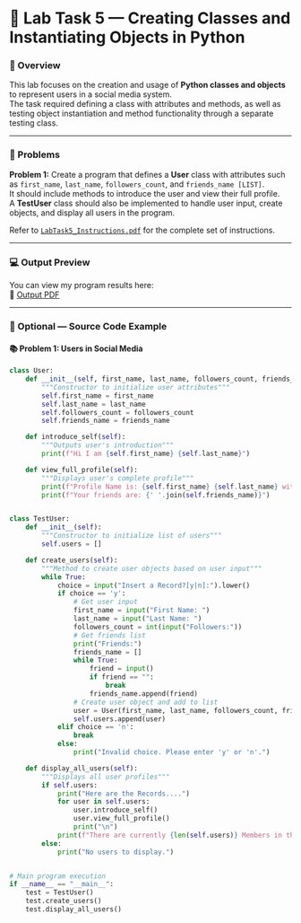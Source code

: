 # 🧊 Lab Task 5 — Creating Classes and Instantiating Objects in Python

### 📘 Overview
This lab focuses on the creation and usage of **Python classes and objects** to represent users in a social media system.  
The task required defining a class with attributes and methods, as well as testing object instantiation and method functionality through a separate testing class.

---

### 🧩 Problems
**Problem 1:** Create a program that defines a **User** class with attributes such as `first_name`, `last_name`, `followers_count`, and `friends_name [LIST]`.  
It should include methods to introduce the user and view their full profile.  
A **TestUser** class should also be implemented to handle user input, create objects, and display all users in the program.

Refer to [`LabTask5_Instructions.pdf`](./LabTask5_Instructions.pdf) for the complete set of instructions.

---

### 💻 Output Preview
You can view my program results here:  
📄 [Output PDF](./LabTask5_Output.pdf)

---

### 🐍 Optional — Source Code Example

#### 📚 Problem 1: Users in Social Media
```python
class User:
    def __init__(self, first_name, last_name, followers_count, friends_name):
        """Constructor to initialize user attributes"""
        self.first_name = first_name
        self.last_name = last_name
        self.followers_count = followers_count
        self.friends_name = friends_name

    def introduce_self(self):
        """Outputs user's introduction"""
        print(f"Hi I am {self.first_name} {self.last_name}")

    def view_full_profile(self):
        """Displays user's complete profile"""
        print(f"Profile Name is: {self.first_name} {self.last_name} with {self.followers_count} followers")
        print(f"Your friends are: {' '.join(self.friends_name)}")


class TestUser:
    def __init__(self):
        """Constructor to initialize list of users"""
        self.users = []

    def create_users(self):
        """Method to create user objects based on user input"""
        while True:
            choice = input("Insert a Record?[y|n]:").lower()
            if choice == 'y':
                # Get user input
                first_name = input("First Name: ")
                last_name = input("Last Name: ")
                followers_count = int(input("Followers:"))
                # Get friends list
                print("Friends:")
                friends_name = []
                while True:
                    friend = input()
                    if friend == "":
                        break
                    friends_name.append(friend)
                # Create user object and add to list
                user = User(first_name, last_name, followers_count, friends_name)
                self.users.append(user)
            elif choice == 'n':
                break
            else:
                print("Invalid choice. Please enter 'y' or 'n'.")

    def display_all_users(self):
        """Displays all user profiles"""
        if self.users:
            print("Here are the Records....")
            for user in self.users:
                user.introduce_self()
                user.view_full_profile()
                print("\n")
            print(f"There are currently {len(self.users)} Members in the Social Media page")
        else:
            print("No users to display.")


# Main program execution
if __name__ == "__main__":
    test = TestUser()
    test.create_users()
    test.display_all_users()
